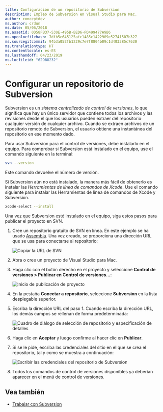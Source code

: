 ```yaml
---
title: Configuración de un repositorio de Subversion
description: Empleo de Subversion en Visual Studio para Mac.
author: conceptdev
ms.author: crdun
ms.date: 05/06/2018
ms.assetid: 0D58FB37-530E-495B-BED6-FD499477A9B6
ms.openlocfilehash: 7dfb5c645125afc1485c1422909e52741507b327
ms.sourcegitcommit: 94b3a052fb1229c7e7f8804b09c1d403385c7630
ms.translationtype: HT
ms.contentlocale: es-ES
ms.lasthandoff: 04/23/2019
ms.locfileid: "62988232"
---
```

# <a name="set-up-a-subversion-repository"></a>Configurar un repositorio de Subversion

Subversion es un _sistema centralizado de control de versiones_, lo que significa que hay un único servidor que contiene todos los archivos y las revisiones desde el que los usuarios pueden extraer del repositorio cualquier versión de cualquier archivo. Cuando se extraen archivos de un repositorio remoto de Subversion, el usuario obtiene una instantánea del repositorio en ese momento dado.

Para usar Subversion para el control de versiones, debe instalarlo en el equipo. Para comprobar si Subversion está instalado en el equipo, use el comando siguiente en la terminal:

```bash
svn --version
```

Este comando devuelve el número de versión.

Si Subversion aún no está instalado, la manera más fácil de obtenerlo es instalar las _Herramientas de línea de comandos de Xcode_. Use el comando siguiente para instalar las Herramientas de línea de comandos de Xcode y Subversion.

```bash
xcode-select --install
```

Una vez que Subversion esté instalado en el equipo, siga estos pasos para publicar el proyecto en SVN.

1. Cree un repositorio gratuito de SVN en línea. En este ejemplo se ha usado [Assembla](https://app.assembla.com/). Una vez creado, se proporciona una dirección URL que se usa para conectarse al repositorio:

    ![Copiar la URL de SVN](media/version-control-subversion1-sml.png)

2. Abra o cree un proyecto de Visual Studio para Mac.

3. Haga clic con el botón derecho en el proyecto y seleccione **Control de versiones > Publicar en Control de versiones...**:

    ![Inicio de publicación de proyecto](media/version-control-subversion2.png)

4. En la pestaña **Conectar a repositorio**, seleccione **Subversion** en la lista desplegable superior.

5. Escriba la dirección URL del paso 1. Cuando escriba la dirección URL, los demás campos se rellenan de forma predeterminada:

    ![Cuadro de diálogo de selección de repositorio y especificación de detalles](media/version-control-subversion3.png)

7. Haga clic en **Aceptar** y luego confirme al hacer clic en **Publicar**.

7. Si se le pide, escriba las credenciales del sitio en el que se crea el repositorio, tal y como se muestra a continuación:

    ![Escribir las credenciales del repositorio de Subversion](media/version-control-subversion5.png)

8. Todos los comandos de control de versiones disponibles ya deberían aparecer en el menú de control de versiones.

## <a name="see-also"></a>Vea también

- [Trabajar con Subversion](working-with-subversion.md)